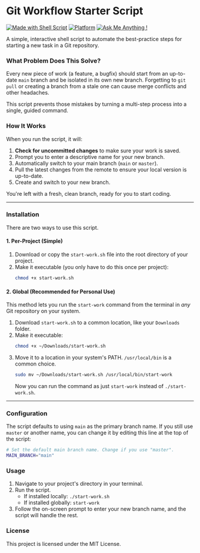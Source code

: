 # Git Workflow Starter Script

[![Made with Shell Script](https://img.shields.io/badge/Made%20with-Shell%20Script-1f425f.svg)](https://www.gnu.org/software/bash/)
[![Platform](https://img.shields.io/badge/Platform-macOS%20%7C%20Linux-blue)](https://www.gnu.org/software/bash/)
[![Ask Me Anything !](https://img.shields.io/badge/Ask%20me-anything-1abc9c.svg)](https://github.com/knowoneactual)

A simple, interactive shell script to automate the best-practice steps for starting a new task in a Git repository.

### What Problem Does This Solve?

Every new piece of work (a feature, a bugfix) should start from an up-to-date `main` branch and be isolated in its own new branch. Forgetting to `git pull` or creating a branch from a stale one can cause merge conflicts and other headaches.

This script prevents those mistakes by turning a multi-step process into a single, guided command.

### How It Works

When you run the script, it will:

1.  **Check for uncommitted changes** to make sure your work is saved.
2.  Prompt you to enter a descriptive name for your new branch.
3.  Automatically switch to your main branch (`main` or `master`).
4.  Pull the latest changes from the remote to ensure your local version is up-to-date.
5.  Create and switch to your new branch.

You're left with a fresh, clean branch, ready for you to start coding.

-----

### Installation

There are two ways to use this script.

#### 1\. Per-Project (Simple)

1.  Download or copy the `start-work.sh` file into the root directory of your project.
2.  Make it executable (you only have to do this once per project):
    ```bash
    chmod +x start-work.sh
    ```

#### 2\. Global (Recommended for Personal Use)

This method lets you run the `start-work` command from the terminal in *any* Git repository on your system.

1.  Download `start-work.sh` to a common location, like your `Downloads` folder.
2.  Make it executable:
    ```bash
    chmod +x ~/Downloads/start-work.sh
    ```
3.  Move it to a location in your system's PATH. `/usr/local/bin` is a common choice.
    ```bash
    sudo mv ~/Downloads/start-work.sh /usr/local/bin/start-work
    ```
    Now you can run the command as just `start-work` instead of `./start-work.sh`.

-----

### Configuration

The script defaults to using `main` as the primary branch name. If you still use `master` or another name, you can change it by editing this line at the top of the script:

```sh
# Set the default main branch name. Change if you use "master".
MAIN_BRANCH="main"
```

### Usage

1.  Navigate to your project's directory in your terminal.
2.  Run the script.
      * If installed locally: `./start-work.sh`
      * If installed globally: `start-work`
3.  Follow the on-screen prompt to enter your new branch name, and the script will handle the rest.

### License

This project is licensed under the MIT License.
